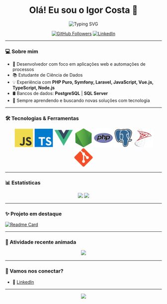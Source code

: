 <h1 align="center">Olá! Eu sou o Igor Costa 👋</h1>

<p align="center">
  <img src="https://readme-typing-svg.herokuapp.com?font=Fira+Code&weight=500&size=24&pause=1000&color=1D9BF0&center=true&vCenter=true&width=435&lines=Desenvolvedor+Fullstack;Apaixonado+por+tecnologia;Entusiasta+de+dados+e+automação" alt="Typing SVG" />
</p>

<p align="center">
  <a href="https://github.com/igor-costa02"><img src="https://img.shields.io/github/followers/igor-costa02?label=Seguidores&style=social" alt="GitHub Followers"></a>
  <a href="https://www.linkedin.com/in/igor-costa-07799b331"><img src="https://img.shields.io/badge/LinkedIn-Conectar-blue?logo=linkedin&style=flat" alt="LinkedIn"></a>
</p>

---

### 💻 Sobre mim

- 💼 Desenvolvedor com foco em aplicações web e automações de processos  
- 📚 Estudante de Ciência de Dados  
- 💡 Experiência com **PHP Puro, Symfony, Laravel, JavaScript, Vue.js, TypeScript, Node.js**  
- 🛢️ Bancos de dados: **PostgreSQL** | **SQL Server**  
- 🚀 Sempre aprendendo e buscando novas soluções com tecnologia  

---
<p align="center">

### 🛠️ Tecnologias & Ferramentas

<p align="center">
  <img src="https://raw.githubusercontent.com/devicons/devicon/master/icons/javascript/javascript-original.svg" alt="JavaScript" width="60" height="60" />
  <img src="https://raw.githubusercontent.com/devicons/devicon/master/icons/typescript/typescript-original.svg" alt="TypeScript" width="60" height="60" />
  <img src="https://raw.githubusercontent.com/devicons/devicon/master/icons/vuejs/vuejs-original.svg" alt="Vue.js" width="60" height="60" />
  <img src="https://raw.githubusercontent.com/devicons/devicon/master/icons/nodejs/nodejs-original.svg" alt="Node.js" width="60" height="60" />
  <img src="https://raw.githubusercontent.com/devicons/devicon/master/icons/php/php-original.svg" alt="PHP" width="60" height="60" />
  <img src="https://raw.githubusercontent.com/devicons/devicon/master/icons/postgresql/postgresql-original.svg" alt="PostgreSQL" width="60" height="60" />
  <img src="https://raw.githubusercontent.com/devicons/devicon/master/icons/microsoftsqlserver/microsoftsqlserver-original.svg" alt="SQL Server" width="60" height="60" />
  <img src="https://raw.githubusercontent.com/devicons/devicon/master/icons/git/git-original.svg" alt="Git" width="60" height="60" />
</p>


---

### 📊 Estatísticas

<p align="center">
  <img width="48%" src="https://github-readme-stats.vercel.app/api?username=igor-costa02&show_icons=true&theme=tokyonight&count_private=true" />
  <img width="48%" src="https://github-readme-streak-stats.herokuapp.com/?user=igor-costa02&theme=tokyonight" />
</p>

---

### ✨ Projeto em destaque

[![Readme Card](https://github-readme-stats.vercel.app/api/pin/?username=igor-costa02&repo=controle-financeiro&theme=tokyonight)](https://github.com/igor-costa02/controle-financeiro)

---

### 🐍 Atividade recente animada

<p align="center">
  <img src="https://github.com/igor-costa02/igor-costa02/blob/output/github-contribution-grid-snake.svg" />
</p>

---

### 🤝 Vamos nos conectar?

- 💼 [LinkedIn](https://www.linkedin.com/in/igor-costa-07799b331)

---

<p align="center">
  <img src="https://user-images.githubusercontent.com/74038190/212757911-6c0fcb02-93a6-4143-8f05-e7f1dc665384.gif" width="600" />
</p>

